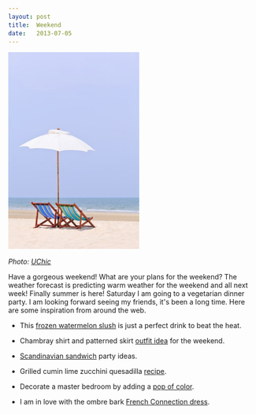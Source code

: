 ```yaml
---
layout: post
title:  Weekend
date:   2013-07-05
---
```


![Umbrellas](/images/umbrellas.jpg)

*Photo: [UChic](http://www.universitychic.com/article/taking-summer-trip-budget)*

Have a gorgeous weekend! What are your plans for the weekend? The weather forecast is predicting warm weather for the weekend and all next week! Finally summer is here! Saturday I am going to a vegetarian dinner party. I am looking forward seeing my friends, it's been a long time. Here are some inspiration from around the web.

* This [frozen watermelon slush](http://www.youaremyfave.com/2013/07/02/frozen-watermelon-slush-is-my-fave/) is just a perfect drink to beat the heat.

* Chambray shirt and patterned skirt [outfit idea](http://vanessajackman.blogspot.be/2011/12/new-york-fashion-week-ss-2012sarah.html) for the weekend.

* [Scandinavian sandwich](http://www.bonappetit.com/blogsandforums/blogs/badaily/2012/06/throw-scandinavian-sandwich-pa.html) party ideas.

* Grilled cumin lime zucchini quesadilla [recipe](http://naturallyella.com/2012/07/04/grilled-cumin-lime-zucchini-quesadilla/).

* Decorate a master bedroom by adding a [pop of color](http://www.designsponge.com/2013/06/a-brooklyn-brownstone.html).

* I am in love with the ombre bark [French Connection dress](http://www.frenchconnection.com/product/Woman+New+In/71AGR/Ombre+Bark+Dress.htm).
